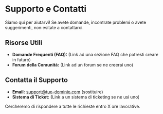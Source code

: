 # Supporto e Contatti

Siamo qui per aiutarvi! Se avete domande, incontrate problemi o avete suggerimenti, non esitate a contattarci.

## Risorse Utili
* **Domande Frequenti (FAQ):** (Link ad una sezione FAQ che potresti creare in futuro)
* **Forum della Comunità:** (Link ad un forum se ne creerai uno)

## Contatta il Supporto
* **Email:** support@tuo-dominio.com (sostituire)
* **Sistema di Ticket:** (Link a un sistema di ticketing se ne usi uno)

Cercheremo di rispondere a tutte le richieste entro X ore lavorative.